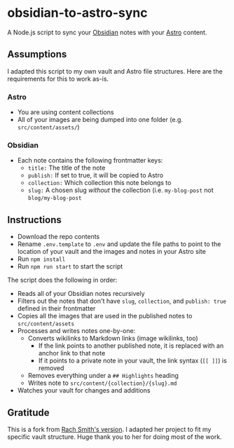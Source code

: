 # obsidian-to-astro-sync

A Node.js script to sync your [Obsidian](https://obsidian.md/) notes with your [Astro](https://astro.build/) content.

## Assumptions

I adapted this script to my own vault and Astro file structures. Here are the requirements for this to work as-is.

### Astro

- You are using content collections 
- All of your images are being dumped into one folder (e.g. `src/content/assets/`)

### Obsidian

- Each note contains the following frontmatter keys:
  - `title:` The title of the note
  - `publish:` If set to true, it will be copied to Astro
  - `collection:` Which collection this note belongs to
  - `slug:` A chosen slug *without* the collection (i.e. `my-blog-post` not `blog/my-blog-post`

## Instructions

- Download the repo contents
- Rename `.env.template` to `.env` and update the file paths to point to the location of your vault and the images and notes in your Astro site
- Run `npm install`
- Run `npm run start` to start the script

The script does the following in order:

- Reads all of your Obsidian notes recursively
- Filters out the notes that don't have `slug`, `collection`, and `publish: true` defined in their frontmatter
- Copies all the images that are used in the published notes to `src/content/assets`
- Processes and writes notes one-by-one:
  - Converts wikilinks to Markdown links (image wikilinks, too)
    - If the link points to another published note, it is replaced with an anchor link to that note
    - If it points to a private note in your vault, the link syntax (`[[ ]]`) is removed
  - Removes everything under a `## Highlights` heading
  - Writes note to `src/content/{collection}/{slug}.md`
- Watches your vault for changes and additions

## Gratitude

This is a fork from [Rach Smith's version](https://github.com/rachsmithcodes/obsidian-to-astro-sync). I adapted her project to fit my specific vault structure. Huge thank you to her for doing most of the work.
